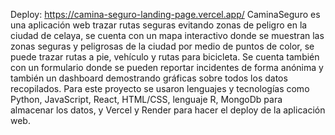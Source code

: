 Deploy: https://camina-seguro-landing-page.vercel.app/
CaminaSeguro es una aplicación web trazar rutas seguras evitando zonas de peligro en la ciudad de celaya, se cuenta con un mapa interactivo donde se muestran las zonas seguras y peligrosas de la ciudad por medio de puntos de color, se puede trazar rutas a pie, vehículo y rutas para bicicleta.
Se cuenta también con un formulario donde se pueden reportar incidentes de forma anónima y también un dashboard demostrando gráficas sobre todos los datos recopilados.
Para este proyecto se usaron lenguajes y tecnologías como Python, JavaScript, React, HTML/CSS, lenguaje R, MongoDb para almacenar los datos, y Vercel y Render para hacer el deploy de la aplicación web.
